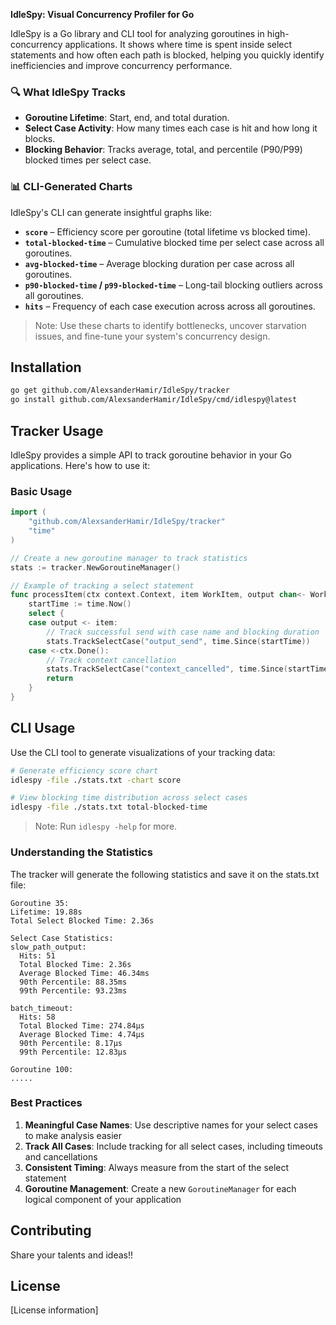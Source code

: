 **IdleSpy: Visual Concurrency Profiler for Go**

IdleSpy is a Go library and CLI tool for analyzing goroutines in high-concurrency applications. It shows where time is spent inside select statements and how often each path is blocked, helping you quickly identify inefficiencies and improve concurrency performance.

### 🔍 What IdleSpy Tracks

- **Goroutine Lifetime**: Start, end, and total duration.
- **Select Case Activity**: How many times each case is hit and how long it blocks.
- **Blocking Behavior**: Tracks average, total, and percentile (P90/P99) blocked times per select case.

### 📊 CLI-Generated Charts

IdleSpy's CLI can generate insightful graphs like:

- **`score`** – Efficiency score per goroutine (total lifetime vs blocked time).
- **`total-blocked-time`** – Cumulative blocked time per select case across all goroutines.
- **`avg-blocked-time`** – Average blocking duration per case across all goroutines.
- **`p90-blocked-time` / `p99-blocked-time`** – Long-tail blocking outliers across all goroutines.
- **`hits`** – Frequency of each case execution across across all goroutines.

> Note: Use these charts to identify bottlenecks, uncover starvation issues, and fine-tune your system's concurrency design.

## Installation

```bash
go get github.com/AlexsanderHamir/IdleSpy/tracker
go install github.com/AlexsanderHamir/IdleSpy/cmd/idlespy@latest
```

## Tracker Usage

IdleSpy provides a simple API to track goroutine behavior in your Go applications. Here's how to use it:

### Basic Usage

```go
import (
	"github.com/AlexsanderHamir/IdleSpy/tracker"
	"time"
)

// Create a new goroutine manager to track statistics
stats := tracker.NewGoroutineManager()

// Example of tracking a select statement
func processItem(ctx context.Context, item WorkItem, output chan<- WorkItem) {
	startTime := time.Now()
	select {
	case output <- item:
		// Track successful send with case name and blocking duration
		stats.TrackSelectCase("output_send", time.Since(startTime))
	case <-ctx.Done():
		// Track context cancellation
		stats.TrackSelectCase("context_cancelled", time.Since(startTime))
		return
	}
}
```

## CLI Usage

Use the CLI tool to generate visualizations of your tracking data:

```bash
# Generate efficiency score chart
idlespy -file ./stats.txt -chart score

# View blocking time distribution across select cases
idlespy -file ./stats.txt total-blocked-time
```

> Note: Run `idlespy -help` for more.

### Understanding the Statistics

The tracker will generate the following statistics and save it on the stats.txt file:

```
Goroutine 35:
Lifetime: 19.88s
Total Select Blocked Time: 2.36s

Select Case Statistics:
slow_path_output:
  Hits: 51
  Total Blocked Time: 2.36s
  Average Blocked Time: 46.34ms
  90th Percentile: 88.35ms
  99th Percentile: 93.23ms

batch_timeout:
  Hits: 58
  Total Blocked Time: 274.84µs
  Average Blocked Time: 4.74µs
  90th Percentile: 8.17µs
  99th Percentile: 12.83µs

Goroutine 100:
.....
```

### Best Practices

1. **Meaningful Case Names**: Use descriptive names for your select cases to make analysis easier
2. **Track All Cases**: Include tracking for all select cases, including timeouts and cancellations
3. **Consistent Timing**: Always measure from the start of the select statement
4. **Goroutine Management**: Create a new `GoroutineManager` for each logical component of your application

## Contributing

Share your talents and ideas!!

## License

[License information]

